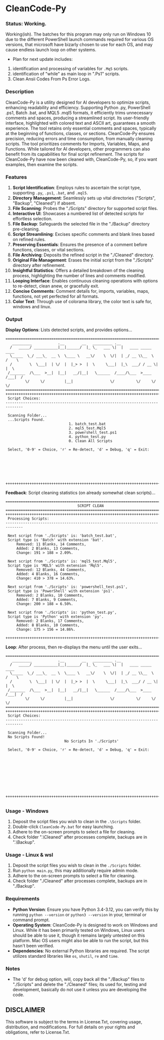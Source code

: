 # CleanCode-Py

### Status: Working.
Working(ish). The batches for this program may only run on Windows 10 due to the different PowerShell launch commands required for various OS versions, that microsoft have bizarly chosen to use for each OS, and may cause endless launch loop on other systems.
- Plan for next update includes:
1) identification and processing of variables for `.Mq5` scripts.
2) identification of "while" as main loop in ".Ps1" scripts.
3) Clean Ansii Codes From Ps Error Logs.

### Description
CleanCode-Py is a utility designed for AI developers to optimize scripts, enhancing readability and efficiency. Supporting Python .py, PowerShell .ps1, Batch .bat, and MQL5 .mql5 formats, it efficiently trims unnecessary comments and spaces, producing a streamlined script. Its user-friendly interface, highlighted with colored text and ASCII art, guarantees a smooth experience. The tool retains only essential comments and spaces, typically at the beginning of functions, classes, or sections. CleanCode-Py ensures precision, reducing errors and time consumption, from manually cleaning scripts. The tool prioritizes comments for Imports, Variables, Maps, and Functions. While tailored for AI developers, other programmers can also benefit from its capabilities for final script refinement. The scripts for CleanCode-Py have now been cleaned with, CleanCode-Py, so, if you want examples, then examine the scripts. 

### Features
1. **Script Identification**: Employs rules to ascertain the script type, supporting `.py`, `.ps1`, `.bat`, and `.mql5`.
2. **Directory Management**: Seamlessly sets up vital directories ("Scripts", "Backup", "Cleaned") if absent.
3. **File Scanning**: Probes the "./Scripts" directory for supported script files.
4. **Interactive UI**: Showcases a numbered list of detected scripts for effortless selection.
5. **File Backup**: Safeguards the selected file in the "./Backup" directory pre-cleaning.
6. **Script Streamlining**: Excises specific comments and blank lines based on refined rules.
7. **Preserving Essentials**: Ensures the presence of a comment before functions, classes, or vital sections.
8. **File Archiving**: Deposits the refined script in the "./Cleaned" directory.
9. **Original File Management**: Erases the initial script from the "./Scripts" directory after refinement.
10. **Insightful Statistics**: Offers a detailed breakdown of the cleaning process, highlighting the number of lines and comments modified.
11. **Looping Interface**: Enables continuous cleaning operations with options to re-detect, clean anew, or gracefully exit.
12. **Concise Comments**: Comment details for, imports, variables, maps, functions, not yet perfected for all formats.
13. **Color Text**: Through use of colorama library, the color text is safe for, windows and linux.

### Output
**Display Options**: Lists detected scripts, and provides options...
```
==============================================================================
   _________            .__        __   _________ .__
  /   _____/ ___________|__|______/  |_ \_   ___ \|  |   ____ _____    ____
  \_____  \_/ ___\_  __ \  \____ \   __\/    \  \/|  | _/ __ \\__  \  /    \
  /        \  \___|  | \/  |  |_> >  |  \     \___|  |_\  ___/ / __ \|   |  \
 /_______  /\___  >__|  |__|   __/|__|   \______  /____/\___  >____  /___|  /
         \/     \/         |__|                 \/          \/     \/     \/
==============================================================================
++++++++++++++++++++++++++++++++++++++++++++++++++++++++++++++++++++++++++++++
 Script Choices:
------------------------------------------------------------------------------

 Scanning Folder...
 ...Scripts Found.
                             1. batch_test.bat
                             2. mql5_test.Mql5
                             3. powershell_test.ps1
                             4. python_test.py
                             0. Clean All Scripts

 Select, '0-9' = Choice, 'r' = Re-detect, 'd' = Debug, 'q' = Exit:







++++++++++++++++++++++++++++++++++++++++++++++++++++++++++++++++++++++++++++++
```
**Feedback**: Script cleaning statistics (on already somewhat clean scripts)...
```
==============================================================================
                                 SCRIPT CLEAN
==============================================================================
++++++++++++++++++++++++++++++++++++++++++++++++++++++++++++++++++++++++++++++
 Processing Scripts:
------------------------------------------------------------------------------

 Next script from './Scripts' is: 'batch_test.bat',
 Script type is 'Batch' with extension 'bat'.
     Removed: 11 Blanks, 14 Comments,
     Added: 2 Blanks, 13 Comments,
     Change: 191 > 188 = 2.09%.

 Next script from './Scripts' is: 'mql5_test.Mql5',
 Script type is 'MQL5' with extension 'Mql5'.
     Removed: 12 Blanks, 44 Comments,
     Added: 4 Blanks, 16 Comments,
     Change: 410 > 378 = 14.63%.

 Next script from './Scripts' is: 'powershell_test.ps1',
 Script type is 'PowerShell' with extension 'ps1'.
     Removed: 2 Blanks, 10 Comments,
     Added: 7 Blanks, 9 Comments,
     Change: 200 > 188 = 6.50%.

 Next script from './Scripts' is: 'python_test.py',
 Script type is 'Python' with extension 'py'.
     Removed: 2 Blanks, 17 Comments,
     Added: 8 Blanks, 10 Comments,
     Change: 175 > 156 = 14.86%.

++++++++++++++++++++++++++++++++++++++++++++++++++++++++++++++++++++++++++++++
```
**Loop**: After process, then re-displays the menu until the user exits...
```
==============================================================================
   _________            .__        __   _________ .__
  /   _____/ ___________|__|______/  |_ \_   ___ \|  |   ____ _____    ____
  \_____  \_/ ___\_  __ \  \____ \   __\/    \  \/|  | _/ __ \\__  \  /    \
  /        \  \___|  | \/  |  |_> >  |  \     \___|  |_\  ___/ / __ \|   |  \
 /_______  /\___  >__|  |__|   __/|__|   \______  /____/\___  >____  /___|  /
         \/     \/         |__|                 \/          \/     \/     \/
==============================================================================
++++++++++++++++++++++++++++++++++++++++++++++++++++++++++++++++++++++++++++++
 Script Choices:
------------------------------------------------------------------------------

 Scanning Folder...
 No Scripts Found!
                           No Scripts In './Scripts'

 Select, '0-9' = Choice, 'r' = Re-detect, 'd' = Debug, 'q' = Exit:










++++++++++++++++++++++++++++++++++++++++++++++++++++++++++++++++++++++++++++++
```
##

### Usage - Windows
1. Deposit the script files you wish to clean in the `.\Scripts` folder.
2. Double-click `CleanCode-Py.bat` for easy launching.
3. Adhere to the on-screen prompts to select a file for cleaning.
4. Check folder ".\Cleaned" after processes complete, backups are in ".\Backup".

### Usage - Linux & wsl
1. Deposit the script files you wish to clean in the `./Scripts` folder.
2. Run `python main.py`, this may additionally require admin mode.
3. Adhere to the on-screen prompts to select a file for cleaning.
4. Check folder "./Cleaned" after processes complete, backups are in "./Backup".

### Requirements
- **Python Version**: Ensure you have Python 3.4-3.12, you can verify this by running `python --version` or `python3 --version` in your, terminal or command prompt.
- **Operating System**: CleanCode-Py is designed to work on Windows and Linux. While it has been primarily tested on Windows, Linux users should be able to use it, though it remains largely untested on this platform. Mac OS users might also be able to run the script, but this hasn't been verified.
- **Dependencies**: No external Python libraries are required. The script utilizes standard libraries like `os`, `shutil`, `re` and `time`.

### Notes
- The 'd' for debug option, will, copy back all the "./Backup" files to "./Scripts" and delete the "./Cleaned" files; its used for, testing and development, basically do not use it unless you are developing the code.

## DISCLAIMER
This software is subject to the terms in License.Txt, covering usage, distribution, and modifications. For full details on your rights and obligations, refer to License.Txt.
